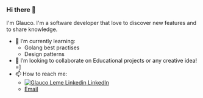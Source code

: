 ### Hi there 👋

I'm Glauco. I'm a software developer that love to discover new features and to share knowledge.

- 🌱 I’m currently learning:
  -  Golang best practises
  -  Design patterns
- 👯 I’m looking to collaborate on Educational projects or any creative idea! =]
- 📫 How to reach me:
  - [![Glauco Leme Linkedin](https://i.stack.imgur.com/gVE0j.png) LinkedIn](https://www.linkedin.com/in/lemeglauco)
  - [Email](mailto:glaucooleme@gmail.com)


<!--
**glaucoleme/glaucoleme** is a ✨ _special_ ✨ repository because its `README.md` (this file) appears on your GitHub profile.

Here are some ideas to get you started:

- 🔭 I’m currently working on ...
- 🌱 I’m currently learning ...
- 👯 I’m looking to collaborate on ...
- 🤔 I’m looking for help with ...
- 💬 Ask me about ...
- 📫 How to reach me: ...
- 😄 Pronouns: ...
- ⚡ Fun fact: ...
-->
